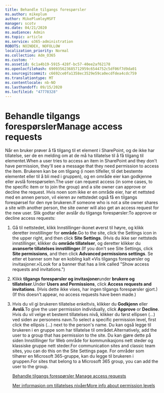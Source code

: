 ```yaml
---
title: Behandle tilgangs forespørsler
ms.author: mikeplum
author: MikePlumleyMSFT
manager: scotv
ms.date: 04/21/2020
ms.audience: Admin
ms.topic: article
ms.service: o365-administration
ROBOTS: NOINDEX, NOFOLLOW
localization_priority: Normal
ms.collection: Adm_O365
ms.custom: ''
ms.assetid: 6c1a4b19-5915-428f-bc57-40ee2af62178
ms.openlocfilehash: 690935623685712959c6544752c5df06f7d9da01
ms.sourcegitcommit: c6692ce0fa1358ec3529e59ca0ecdfdea4cdc759
ms.translationtype: MT
ms.contentlocale: nb-NO
ms.lasthandoff: 09/15/2020
ms.locfileid: "47778328"
---
```

# <a name="manage-access-requests"></a><span data-ttu-id="7d39c-102">Behandle tilgangs forespørsler</span><span class="sxs-lookup"><span data-stu-id="7d39c-102">Manage access requests</span></span>

<span data-ttu-id="7d39c-103">Når en bruker prøver å få tilgang til et element i SharePoint, og de ikke har tillatelse, ser de en melding om at de må ha tillatelse til å få tilgang til elementet.</span><span class="sxs-lookup"><span data-stu-id="7d39c-103">When a user tries to access an item in SharePoint and they don't have permission, they'll see a message that they need permission to access the item.</span></span> <span data-ttu-id="7d39c-104">Brukeren kan be om tilgang (i noen tilfeller, til det bestemte elementet eller til å bli med i gruppen), og en område eier kan godkjenne eller avslå forespørselen.</span><span class="sxs-lookup"><span data-stu-id="7d39c-104">The user can request access (in some cases, to the specific item or to join the group) and a site owner can approve or decline the request.</span></span> <span data-ttu-id="7d39c-105">Hvis noen som ikke er en område eier, har et nettsted med en annen person, vil eieren av nettstedet også få en tilgangs forespørsel for den nye brukeren.</span><span class="sxs-lookup"><span data-stu-id="7d39c-105">If someone who is not a site owner shares a site with another person, the site owner will also get an access request for the new user.</span></span> <span data-ttu-id="7d39c-106">Slik godtar eller avslår du tilgangs forespørsler:</span><span class="sxs-lookup"><span data-stu-id="7d39c-106">To approve or decline access requests:</span></span>
  
1. <span data-ttu-id="7d39c-107">Gå til nettstedet, klikk Innstillinger-ikonet øverst til høyre, og klikk deretter innstillinger for **område**.</span><span class="sxs-lookup"><span data-stu-id="7d39c-107">Go to the site, click the Settings icon in the upper right, and then click **Site Settings**.</span></span> <span data-ttu-id="7d39c-108">(Hvis du ikke ser nettsteds innstillinger, klikker du **område tillatelser**, og deretter klikker du **avanserte tillatelses innstillinger**.</span><span class="sxs-lookup"><span data-stu-id="7d39c-108">(If you don't see Site Settings, click **Site permissions**, and then click **Advanced permissions settings**.</span></span> <span data-ttu-id="7d39c-109">Se etter et banner som har en kobling kalt «Vis tilgangs forespørsler og invitasjoner.»)</span><span class="sxs-lookup"><span data-stu-id="7d39c-109">Look for a banner that has a link called "Show access requests and invitations.")</span></span>
    
2. <span data-ttu-id="7d39c-110">Klikk **tilgangs forespørsler og invitasjoner**under **brukere og tillatelser**.</span><span class="sxs-lookup"><span data-stu-id="7d39c-110">Under **Users and Permissions**, click **Access requests and invitations**.</span></span> <span data-ttu-id="7d39c-111">(Hvis dette ikke vises, har ingen tilgangs forespørsler gjort.)</span><span class="sxs-lookup"><span data-stu-id="7d39c-111">(If this doesn't appear, no access requests have been made.)</span></span>
    
3. <span data-ttu-id="7d39c-112">Hvis du vil gi brukeren tillatelse enkeltvis, klikker du **Godkjenn** eller **Avslå**.</span><span class="sxs-lookup"><span data-stu-id="7d39c-112">To give the user permission individually, click **Approve** or **Decline**.</span></span> <span data-ttu-id="7d39c-113">Hvis du vil velge et bestemt tillatelses nivå, klikker du først ellipsen (...) ved siden av personens navn.</span><span class="sxs-lookup"><span data-stu-id="7d39c-113">To select a specific permission level, first click the ellipsis (...) next to the person's name.</span></span> <span data-ttu-id="7d39c-114">Du kan også legge til brukeren i en gruppe som har tillatelse til området.</span><span class="sxs-lookup"><span data-stu-id="7d39c-114">Alternatively, add the user to a group that has permission to the site.</span></span> <span data-ttu-id="7d39c-115">Du kan gjøre dette på siden Innstillinger for Web område for kommunikasjons nett steder og klassiske gruppe nett steder.</span><span class="sxs-lookup"><span data-stu-id="7d39c-115">For communication sites and classic team sites, you can do this on the Site Settings page.</span></span> <span data-ttu-id="7d39c-116">For områder som tilhører en Microsoft 365-gruppe, kan du legge til brukeren i gruppen.</span><span class="sxs-lookup"><span data-stu-id="7d39c-116">For sites that belong to a Microsoft 365 group, you can add the user to the group.</span></span>
    
    [<span data-ttu-id="7d39c-117">Behandle tilgangs forespørsler </span><span class="sxs-lookup"><span data-stu-id="7d39c-117">Manage access requests </span></span>](https://go.microsoft.com/fwlink/?linkid=2008747)
    
    [<span data-ttu-id="7d39c-118">Mer informasjon om tillatelses nivåer</span><span class="sxs-lookup"><span data-stu-id="7d39c-118">More info about permission levels</span></span>](https://go.microsoft.com/fwlink/?linkid=867071)
    


